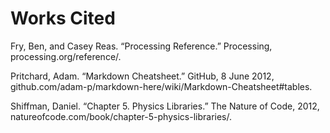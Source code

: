 # Works Cited

Fry, Ben, and Casey Reas. “Processing Reference.” Processing, processing.org/reference/.

Pritchard, Adam. “Markdown Cheatsheet.” GitHub, 8 June 2012, github.com/adam-p/markdown-here/wiki/Markdown-Cheatsheet#tables.

Shiffman, Daniel. “Chapter 5. Physics Libraries.” The Nature of Code, 2012, natureofcode.com/book/chapter-5-physics-libraries/.
